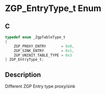 # ZGP_EntryType_t Enum

## C

```c
typedef enum _ZgpTableType_t
{
    ZGP_PROXY_ENTRY       = 0x0,
    ZGP_SINK_ENTRY        = 0x1,
    ZGP_UNINIT_TABLE_TYPE = 0x3
} ZGP_EntryType_t;

```
## Description
  Different ZGP Entry type proxy/sink

